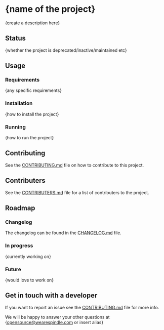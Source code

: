 # {name of the project}

{create a description here}

## Status

{whether the project is deprecated/inactive/maintained etc}

## Usage

### Requirements

{any specific requirements}

### Installation

{how to install the project}

### Running

{how to run the project}

## Contributing

See the [CONTRIBUTING.md](CONTRIBUTING.md) file on how to contribute to this project.

## Contributers

See the [CONTRIBUTERS.md](CONTRIBUTERS.md) file for a list of contributers to the project.

## Roadmap

### Changelog

The changelog can be found in the [CHANGELOG.md](CHANGELOG.md) file.

### In progress

{currently working on}

### Future

{would love to work on}

## Get in touch with a developer

If you want to report an issue see the [CONTRIBUTING.md](CONTRIBUTING.md) file for more info.

We will be happy to answer your other questions at {opensource@wearespindle.com or insert alias}
